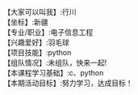 【大家可以叫我】:行川          
【坐标】:新疆               
【专业/职业】:电子信息工程           
【兴趣爱好】:羽毛球        
【项目技能】:python          
【组队情况】:未组队，快来一起!           
【本课程学习基础】:c、python         
【本期活动目标】:努力学习，达成目标！     